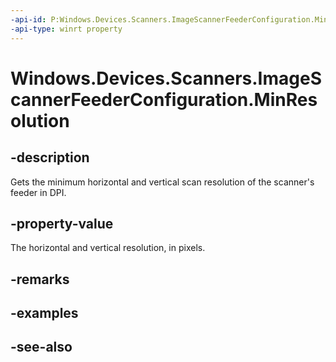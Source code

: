 ```yaml
---
-api-id: P:Windows.Devices.Scanners.ImageScannerFeederConfiguration.MinResolution
-api-type: winrt property
---
```


<!-- Property syntax
public Windows.Devices.Scanners.ImageScannerResolution MinResolution { get; }
-->

# Windows.Devices.Scanners.ImageScannerFeederConfiguration.MinResolution

## -description
Gets the minimum horizontal and vertical scan resolution of the scanner's feeder in DPI.

## -property-value
The horizontal and vertical resolution, in pixels.

## -remarks

## -examples

## -see-also
